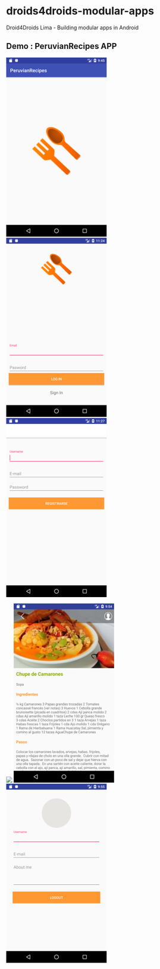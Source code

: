 # droids4droids-modular-apps
Droid4Droids Lima - Building modular apps in Android 

## Demo : PeruvianRecipes APP

<img src="./images/splash.png" height="480"> <img src="./images/home.png" height="480">  <img src="./images/sign_in1.png" height="480">

<img src="./images/recipes.png" height="480"> <img src="./images/recipe_details.png" height="480"> <img src="./images/profile.png" height="480">
